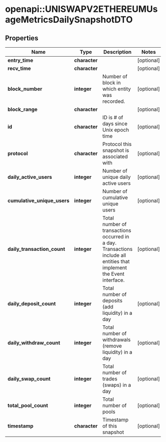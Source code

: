 # openapi::UNISWAPV2ETHEREUMUsageMetricsDailySnapshotDTO



## Properties
Name | Type | Description | Notes
------------ | ------------- | ------------- | -------------
**entry_time** | **character** |  | [optional] 
**recv_time** | **character** |  | [optional] 
**block_number** | **integer** | Number of block in which entity was recorded. | [optional] 
**block_range** | **character** |  | [optional] 
**id** | **character** | ID is # of days since Unix epoch time | [optional] 
**protocol** | **character** | Protocol this snapshot is associated with | [optional] 
**daily_active_users** | **integer** | Number of unique daily active users | [optional] 
**cumulative_unique_users** | **integer** | Number of cumulative unique users | [optional] 
**daily_transaction_count** | **integer** | Total number of transactions occurred in a day. Transactions include all entities that implement the Event interface. | [optional] 
**daily_deposit_count** | **integer** | Total number of deposits (add liquidity) in a day | [optional] 
**daily_withdraw_count** | **integer** | Total number of withdrawals (remove liquidity) in a day | [optional] 
**daily_swap_count** | **integer** | Total number of trades (swaps) in a day | [optional] 
**total_pool_count** | **integer** | Total number of pools | [optional] 
**timestamp** | **character** | Timestamp of this snapshot | [optional] 


